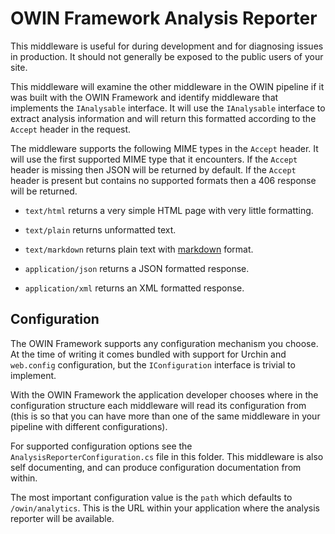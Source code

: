 ﻿# OWIN Framework Analysis Reporter

This middleware is useful for during development and for diagnosing issues in production.
It should not generally be exposed to the public users of your site.

This middleware will examine the other middleware in the OWIN pipeline if it was built 
with the OWIN Framework and identify middleware that implements the `IAnalysable`
interface. It will use the `IAnalysable` interface to extract analysis information
and will return this formatted according to the `Accept` header in the request.

The middleware supports the following MIME types in the `Accept` header. It will use
the first supported MIME type that it encounters. If the `Accept` header is missing
then JSON will be returned by default. If the `Accept` header is present but contains
no supported formats then a 406 response will be returned.

* `text/html` returns a very simple HTML page with very little formatting.

* `text/plain` returns unformatted text.

* `text/markdown` returns plain text with [markdown](https://tools.ietf.org/html/rfc7763) format.

* `application/json` returns a JSON formatted response.

* `application/xml` returns an XML formatted response.

## Configuration

The OWIN Framework supports any configuration mechanism you choose. At the time of writing 
it comes bundled with support for Urchin and `web.config` configuration, but the 
`IConfiguration` interface is trivial to implement.

With the OWIN Framework the application developer chooses where in the configuration structure
each middleware will read its configuration from (this is so that you can have more than one
of the same middleware in your pipeline with different configurations).

For supported configuration options see the `AnalysisReporterConfiguration.cs` file in this folder. This
middleware is also self documenting, and can produce configuration documentation from within.

The most important configuration value is the `path` which defaults to `/owin/analytics`. 
This is the URL within your application where the analysis reporter will be available.
